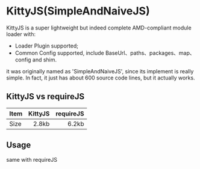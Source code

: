 # KittyJS(SimpleAndNaiveJS)

KittyJS is a super lightweight but indeed complete AMD-compliant module loader with:

- Loader Plugin supported;
- Common Config supported, include BaseUrl、paths、packages、map、config and shim.

it was originally named as 'SimpleAndNaiveJS', since its implement is really simple. In fact, it just has about 600 source code lines, but it actually works.

## KittyJS vs requireJS
| Item      |  KittyJS | requireJS |
| :-- | --:| --: |
| Size      | 2.8kb  | 6.2kb |


## Usage

same with requireJS

